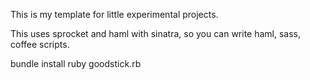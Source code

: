 This is my template for little experimental projects.

This uses sprocket and haml with sinatra, so you can write haml, sass, coffee scripts.


bundle install
ruby goodstick.rb